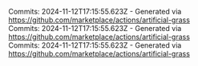 Commits: 2024-11-12T17:15:55.623Z - Generated via https://github.com/marketplace/actions/artificial-grass
<br>
Commits: 2024-11-12T17:15:55.623Z - Generated via https://github.com/marketplace/actions/artificial-grass
<br>
Commits: 2024-11-12T17:15:55.623Z - Generated via https://github.com/marketplace/actions/artificial-grass
<br>
